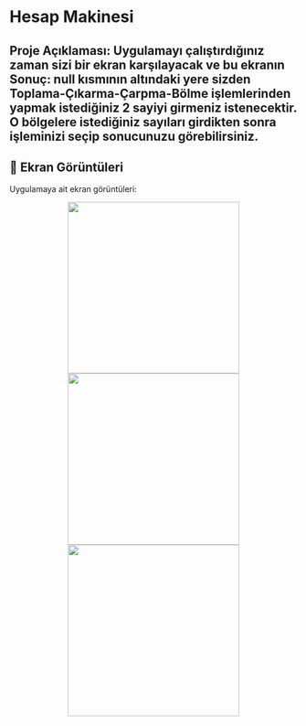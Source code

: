 # Hesap Makinesi

## Proje Açıklaması: Uygulamayı çalıştırdığınız zaman sizi bir ekran karşılayacak ve bu ekranın Sonuç: null kısmının altındaki yere sizden Toplama-Çıkarma-Çarpma-Bölme işlemlerinden yapmak istediğiniz 2 sayiyi girmeniz istenecektir. O bölgelere istediğiniz sayıları girdikten sonra işleminizi seçip sonucunuzu görebilirsiniz.


## 📸 Ekran Görüntüleri
Uygulamaya ait ekran görüntüleri:

<div align="center">
  <img src="https://user-images.githubusercontent.com/70190607/214156330-5a6f107a-c569-4a44-be12-8be79698c058.png" width="300"/>
  <img src="https://user-images.githubusercontent.com/70190607/214156352-873a4bbd-f1ab-42c1-840d-59d97fe05700.png" width="300"/>
  <img src="https://user-images.githubusercontent.com/70190607/214156353-72187e5c-0cfa-4c39-806e-4c374de7233c.png" width="300"/>
</div>


